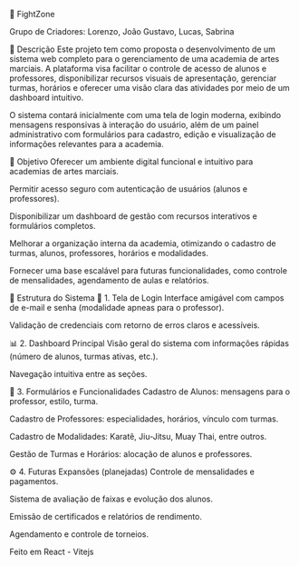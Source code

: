 🥋 FightZone

Grupo de Criadores: Lorenzo, João Gustavo, Lucas, Sabrina

📄 Descrição Este projeto tem como proposta o desenvolvimento de um sistema web completo para o gerenciamento de uma academia de artes marciais. A plataforma visa facilitar o controle de acesso de alunos e professores, disponibilizar recursos visuais de apresentação, gerenciar turmas, horários e oferecer uma visão clara das atividades por meio de um dashboard intuitivo.

O sistema contará inicialmente com uma tela de login moderna, exibindo mensagens responsivas à interação do usuário, além de um painel administrativo com formulários para cadastro, edição e visualização de informações relevantes para a academia.

🎯 Objetivo Oferecer um ambiente digital funcional e intuitivo para academias de artes marciais.

Permitir acesso seguro com autenticação de usuários (alunos e professores).

Disponibilizar um dashboard de gestão com recursos interativos e formulários completos.

Melhorar a organização interna da academia, otimizando o cadastro de turmas, alunos, professores, horários e modalidades.

Fornecer uma base escalável para futuras funcionalidades, como controle de mensalidades, agendamento de aulas e relatórios.

🧱 Estrutura do Sistema 🔐 1. Tela de Login Interface amigável com campos de e-mail e senha (modalidade apneas para o professor).

Validação de credenciais com retorno de erros claros e acessíveis.

📊 2. Dashboard Principal Visão geral do sistema com informações rápidas (número de alunos, turmas ativas, etc.).

Navegação intuitiva entre as seções.

📝 3. Formulários e Funcionalidades Cadastro de Alunos: mensagens para o professor, estilo, turma.

Cadastro de Professores: especialidades, horários, vínculo com turmas.

Cadastro de Modalidades: Karatê, Jiu-Jitsu, Muay Thai, entre outros.

Gestão de Turmas e Horários: alocação de alunos e professores.

⚙️ 4. Futuras Expansões (planejadas) Controle de mensalidades e pagamentos.

Sistema de avaliação de faixas e evolução dos alunos.

Emissão de certificados e relatórios de rendimento.

Agendamento e controle de torneios.

Feito em React - Vitejs
